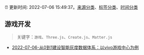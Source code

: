 :alarm_clock: 更新时间: 2022-07-06 15:49:37。[来源分类](../README.md)、[标签分类](../TAGS.md)、[时间分类](../TIMELINE.md)

## 游戏开发


> 关键字：`游戏`、`Three.js`、`Create.js`、`Matter.js`



- [2022-07-06-从0到1建设智能灰度数据体系：以vivo游戏中心为例](https://toutiao.io/k/q77o28w) 